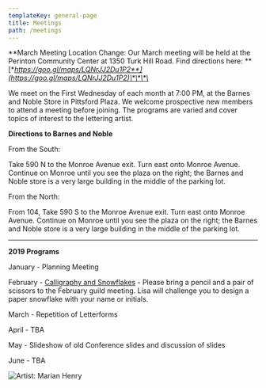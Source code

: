 ```yaml
---
templateKey: general-page
title: Meetings
path: /meetings
---
```

**March Meeting Location Change: Our March meeting will be held at the Perinton Community Center at 1350 Turk Hill Road. Find directions here: **[**https://goo.gl/maps/LQNrJJ2Du1P2**](https://goo.gl/maps/LQNrJJ2Du1P2)\*\*\*\*

We meet on the First Wednesday of each month at 7:00 PM, at the Barnes and Noble Store in Pittsford Plaza. We welcome prospective new members to attend a meeting before joining. The programs are varied and cover topics of interest to the lettering artist.

**Directions to Barnes and Noble**

From the South:

Take 590 N to the Monroe Avenue exit. Turn east onto Monroe Avenue. Continue on Monroe until you see the plaza on the right; the Barnes and Noble store is a very large building in the middle of the parking lot.

From the North:

From 104, Take 590 S to the Monroe Avenue exit. Turn east onto Monroe Avenue. Continue on Monroe until you see the plaza on the right; the Barnes and Noble store is a very large building in the middle of the parking lot.

- - -

**2019 Programs**

January - Planning Meeting

February - [Calligraphy and Snowflakes](../february-meeting) - Please bring a pencil and a pair of scissors to the February guild meeting.  Lisa will challenge you to design a paper snowflake with your name or initials.

March - Repetition of Letterforms

April - TBA

May - Slideshow of old Conference slides and discussion of slides

June - TBA

![Artist: Marian Henry](/img/marianh_resistentialism.jpg)
